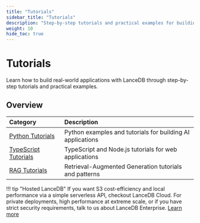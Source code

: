 ```yaml
---
title: "Tutorials"
sidebar_title: "Tutorials"
description: "Step-by-step tutorials and practical examples for building applications with LanceDB"
weight: 10
hide_toc: true
---
```


# Tutorials

Learn how to build real-world applications with LanceDB through step-by-step tutorials and practical examples.

## Overview

| Category | Description |
|:---------|:------------|
| [Python Tutorials](/docs/tutorials/python/) | Python examples and tutorials for building AI applications |
| [TypeScript Tutorials](/docs/tutorials/typescript/) | TypeScript and Node.js tutorials for web applications |
| [RAG Tutorials](/docs/tutorials/rag/) | Retrieval-Augmented Generation tutorials and patterns |

!!! tip "Hosted LanceDB"
    If you want S3 cost-efficiency and local performance via a simple serverless API, checkout LanceDB Cloud. For private deployments, high performance at extreme scale, or if you have strict security requirements, talk to us about LanceDB Enterprise. [Learn more](https://docs.lancedb.com/)